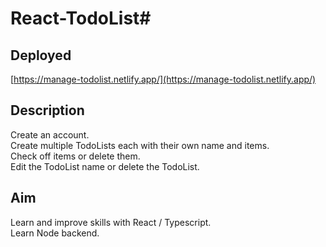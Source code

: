 ﻿# React-TodoList#

## Deployed

[https://manage-todolist.netlify.app/](https://manage-todolist.netlify.app/)

## Description

Create an account.<br>
Create multiple TodoLists each with their own name and items.<br>
Check off items or delete them.<br>
Edit the TodoList name or delete the TodoList.<br>

## Aim

Learn and improve skills with React / Typescript.<br>
Learn Node backend.

